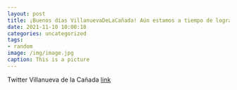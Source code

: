 ```yaml
---
layout: post
title: ¡Buenos días VillanuevaDeLaCañada! Aún estamos a tiempo de lograr el reto que nos plantea @ecovidrio. Si incrementamos el recic...
date: 2021-11-10 10:00:18
categories: uncategorized
tags:
- random
image: /img/image.jpg
caption: This is a picture
---
```

Twitter Villanueva de la Cañada [link](https://twitter.com/AytoVDLCanada/status/1457994866739253249)
